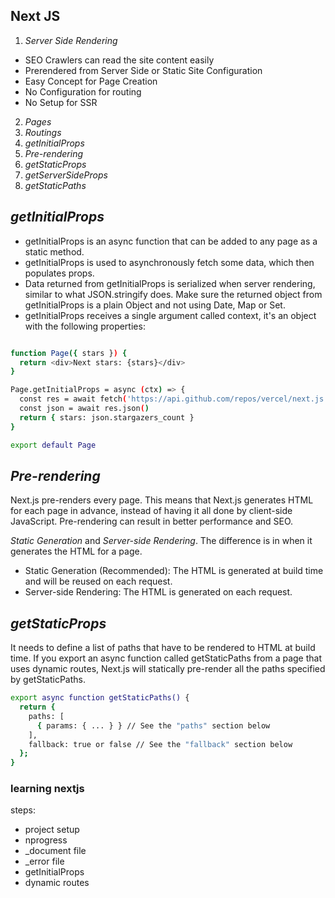 ## Next JS

1. _Server Side Rendering_

- SEO Crawlers can read the site content easily
- Prerendered from Server Side or Static Site Configuration
- Easy Concept for Page Creation
- No Configuration for routing
- No Setup for SSR

2. _Pages_
3. _Routings_
4. _getInitialProps_
5. _Pre-rendering_
6. _getStaticProps_
7. _getServerSideProps_
8. _getStaticPaths_

## _getInitialProps_

- getInitialProps is an async function that can be added to any page as a static method.
- getInitialProps is used to asynchronously fetch some data, which then populates props.
- Data returned from getInitialProps is serialized when server rendering, similar to what JSON.stringify does. Make sure the returned object from getInitialProps is a plain Object and not using Date, Map or Set.
- getInitialProps receives a single argument called context, it's an object with the following properties:

```bash

function Page({ stars }) {
  return <div>Next stars: {stars}</div>
}

Page.getInitialProps = async (ctx) => {
  const res = await fetch('https://api.github.com/repos/vercel/next.js')
  const json = await res.json()
  return { stars: json.stargazers_count }
}

export default Page
```

## _Pre-rendering_

Next.js pre-renders every page. This means that Next.js generates HTML for each page in advance, instead of having it all done by client-side JavaScript. Pre-rendering can result in better performance and SEO.

_Static Generation_ and _Server-side Rendering_.
The difference is in when it generates the HTML for a page.

- Static Generation (Recommended): The HTML is generated at build time and will be reused on each request.
- Server-side Rendering: The HTML is generated on each request.

## _getStaticProps_

It needs to define a list of paths that have to be rendered to HTML at build time.
If you export an async function called getStaticPaths from a page that uses dynamic routes, Next.js will statically pre-render all the paths specified by getStaticPaths.

```bash
export async function getStaticPaths() {
  return {
    paths: [
      { params: { ... } } // See the "paths" section below
    ],
    fallback: true or false // See the "fallback" section below
  };
}
```

### learning nextjs

steps:

- project setup
- nprogress
- \_document file
- \_error file
- getInitialProps
- dynamic routes
